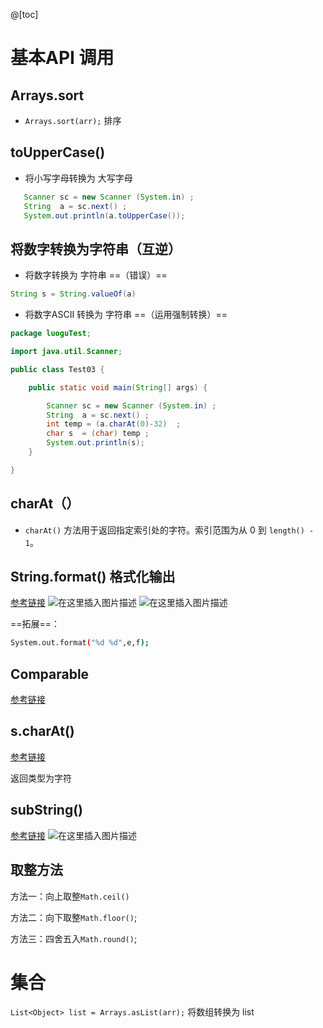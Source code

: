 ﻿@[toc]
# 基本API 调用
## Arrays.sort
- `Arrays.sort(arr);`     排序

## toUpperCase()
 
-  将小写字母转换为  大写字母

```java
   Scanner sc = new Scanner (System.in) ;
   String  a = sc.next() ;
   System.out.println(a.toUpperCase());

```

## 将数字转换为字符串（互逆）
- 将数字转换为  字符串 ==（错误）==

```java
String s = String.valueOf(a)

```

- 将数字ASCII   转换为 字符串  ==（运用强制转换）==

```java
package luoguTest;

import java.util.Scanner;

public class Test03 {

	public static void main(String[] args) {

		Scanner sc = new Scanner (System.in) ; 
		String  a = sc.next() ;
		int temp = (a.charAt(0)-32)  ;
		char s  = (char) temp ;
		System.out.println(s);
	}

}
```
##  charAt（）
- `charAt()` 方法用于返回指定索引处的字符。索引范围为从 0 到 `length() - 1`。

## String.format()   格式化输出
[参考链接](https://blog.csdn.net/anita9999/article/details/82346552)
![在这里插入图片描述](https://img-blog.csdnimg.cn/20210310095008519.png?x-oss-process=image/watermark,type_ZmFuZ3poZW5naGVpdGk,shadow_10,text_aHR0cHM6Ly9ibG9nLmNzZG4ubmV0L1F1YW50dW1Zb3U=,size_16,color_FFFFFF,t_70)
![在这里插入图片描述](https://img-blog.csdnimg.cn/20210310095034168.png?x-oss-process=image/watermark,type_ZmFuZ3poZW5naGVpdGk,shadow_10,text_aHR0cHM6Ly9ibG9nLmNzZG4ubmV0L1F1YW50dW1Zb3U=,size_16,color_FFFFFF,t_70)

==拓展==：

```bash
System.out.format("%d %d",e,f);
```

## Comparable
[参考链接](https://www.cnblogs.com/Mrfanl/p/11344613.html)


## s.charAt() 
[参考链接](https://www.runoob.com/java/java-string-charat.html)

返回类型为字符

## subString()
[参考链接](https://www.runoob.com/java/java-string-substring.html)
![在这里插入图片描述](https://img-blog.csdnimg.cn/20210312172255201.png?x-oss-process=image/watermark,type_ZmFuZ3poZW5naGVpdGk,shadow_10,text_aHR0cHM6Ly9ibG9nLmNzZG4ubmV0L1F1YW50dW1Zb3U=,size_16,color_FFFFFF,t_70)

## 取整方法
方法一：向上取整`Math.ceil()`


方法二：向下取整`Math.floor()`;


方法三：四舍五入`Math.round()`;


# 集合
`List<Object> list = Arrays.asList(arr);`   将数组转换为  list 

